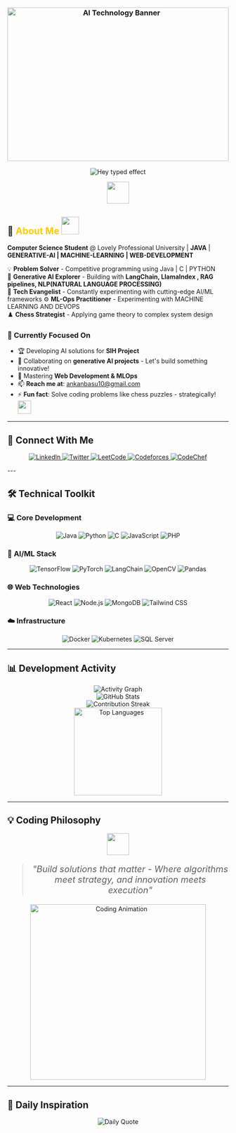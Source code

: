 <div align="center">
  <h3 align="center">
    <img src="https://wallpaperaccess.com/full/5927911.gif" width="100%" height="350" alt="AI Technology Banner">
  </h3> 
</div>

<div align="center">

  ![Hey typed effect](https://readme-typing-svg.herokuapp.com?font=Poppins&weight=500&size=25&pause=1000&center=true&vCenter=true&width=600&lines=Hey+there!+I'm+Ankan+Basu+%F0%9F%91%8B;ML-Ops+And+AI+Enthusiast+⚡;4x+Hackathon+Winner+🏆;Always+learning+%26+building!+🚀)

  <img src="https://media.giphy.com/media/hvRJCLFzcasrR4ia7z/giphy.gif" width="50">
  
</div> 

## 🧠 <span style="color:#ffcc00;">About Me</span> <img src="https://media.giphy.com/media/L1R1tvI9svkIWwpVYr/giphy.gif" width="40">

**Computer Science Student** @ Lovely Professional University | **JAVA** | **GENERATIVE-AI | MACHINE-LEARNING | WEB-DEVELOPMENT**  

💡 **Problem Solver** -  Competitive programming using Java | C | PYTHON  
🤖 **Generative AI Explorer** - Building with **LangChain, LlamaIndex , RAG pipelines, NLP(NATURAL LANGUAGE PROCESSING)**  
🚀 **Tech Evangelist** - Constantly experimenting with cutting-edge AI/ML frameworks 
⚙️ **ML-Ops Practitioner** - Experimenting with MACHINE LEARNING AND DEVOPS  
♟️ **Chess Strategist** - Applying game theory to complex system design  

 

### 🔭 **Currently Focused On**
- 🏆 Developing AI solutions for **SIH Project**
- 🤝 Collaborating on **generative AI projects** - Let's build something innovative!  
- 🌱 Mastering **Web Development & MLOps**  
- 📫 **Reach me at**: ankanbasu10@gmail.com  
- ⚡ **Fun fact**: Solve coding problems like chess puzzles - strategically! <img src="https://media.giphy.com/media/WUlplcMpOCEmTGBtBW/giphy.gif" width="30">

---

## 🤝 **Connect With Me**
<p align="center"> <a href="https://www.linkedin.com/in/ankan-basu-595152271" target="_blank"> <img src="https://img.shields.io/badge/LinkedIn-Professional-0A66C2?logo=linkedin&style=for-the-badge" alt="LinkedIn"> </a> <a href="https://x.com/AnkanBasu02" target="_blank"> <img src="https://img.shields.io/badge/Twitter-Tech%20Thoughts-1DA1F2?logo=twitter&style=for-the-badge" alt="Twitter"> </a> <a href="https://leetcode.com/u/ankanbasu10/" target="_blank"> <img src="https://img.shields.io/badge/LeetCode-Solutions-FFA116?logo=leetcode&style=for-the-badge" alt="LeetCode"> </a> <a href="https://codeforces.com/profile/ankanbasu10" target="_blank"> <img src="https://img.shields.io/badge/Codeforces-Competitions-1F8ACB?logo=codeforces&style=for-the-badge" alt="Codeforces"> </a> <a href="https://www.codechef.com/users/ankanbasu10" target="_blank"> <img src="https://img.shields.io/badge/CodeChef-Rated%20Coder-5B4638?logo=codechef&style=for-the-badge" alt="CodeChef"> </a> </p>
---

## 🛠️ **Technical Toolkit**

### 💻 **Core Development**
<p align="center">
  <img src="https://img.shields.io/badge/Java-ED8B00?logo=openjdk&logoColor=white" alt="Java">
  <img src="https://img.shields.io/badge/Python-3776AB?logo=python&logoColor=white" alt="Python">
  <img src="https://img.shields.io/badge/C-00599C?logo=c&logoColor=white" alt="C">
  <img src="https://img.shields.io/badge/JavaScript-F7DF1E?logo=javascript&logoColor=black" alt="JavaScript">
  <img src="https://img.shields.io/badge/PHP-777BB4?logo=php&logoColor=white" alt="PHP">
</p>

### 🤖 **AI/ML Stack**
<p align="center">
  <img src="https://img.shields.io/badge/TensorFlow-FF6F00?logo=tensorflow&logoColor=white" alt="TensorFlow">
  <img src="https://img.shields.io/badge/PyTorch-EE4C2C?logo=pytorch&logoColor=white" alt="PyTorch">
  <img src="https://img.shields.io/badge/LangChain-00ADD8?logo=langchain&logoColor=white" alt="LangChain">
  <img src="https://img.shields.io/badge/OpenCV-5C3EE8?logo=opencv&logoColor=white" alt="OpenCV">
  <img src="https://img.shields.io/badge/Pandas-150458?logo=pandas&logoColor=white" alt="Pandas">
</p>

### 🌐 **Web Technologies**
<p align="center">
  <img src="https://img.shields.io/badge/React-61DAFB?logo=react&logoColor=black" alt="React">
  <img src="https://img.shields.io/badge/Node.js-339933?logo=node.js&logoColor=white" alt="Node.js">
  <img src="https://img.shields.io/badge/MongoDB-47A248?logo=mongodb&logoColor=white" alt="MongoDB">
  <img src="https://img.shields.io/badge/Tailwind_CSS-06B6D4?logo=tailwind-css&logoColor=white" alt="Tailwind CSS">
</p>

### ☁️ **Infrastructure**
<p align="center">
  <img src="https://img.shields.io/badge/Docker-2496ED?logo=docker&logoColor=white" alt="Docker">
  <img src="https://img.shields.io/badge/Kubernetes-326CE5?logo=kubernetes&logoColor=white" alt="Kubernetes">
  <img src="https://img.shields.io/badge/SQL_Server-CC2927?logo=microsoft-sql-server&logoColor=white" alt="SQL Server">
</p>

---

## 📊 **Development Activity**

<div align="center">
  <img src="https://github-readme-activity-graph.vercel.app/graph?username=ankan123basu&theme=react-dark&area=true&hide_border=true" alt="Activity Graph">
  <br>
  <img src="https://github-readme-stats.vercel.app/api?username=ankan123basu&show_icons=true&theme=vision-friendly-dark&include_all_commits=true" alt="GitHub Stats">
  <br>
  <img src="https://github-readme-streak-stats.herokuapp.com/?user=ankan123basu&theme=vision-friendly-dark" alt="Contribution Streak">
  <br>
  <img src="https://github-readme-stats.vercel.app/api/top-langs?username=ankan123basu&layout=compact&theme=vision-friendly-dark&langs_count=8" alt="Top Languages" height="200">
</div>

---

## 💡 **Coding Philosophy**
<div align="center">
  <img src="https://media.giphy.com/media/3o6Zt6ML6BklcajjsA/giphy.gif" width="50">
  <blockquote style="font-size: 20px; font-style: italic;">
    "Build solutions that matter - Where algorithms meet strategy, and innovation meets execution"
  </blockquote>
  <img src="https://media.giphy.com/media/qgQUggAC3Pfv687qPC/giphy.gif" width="400" alt="Coding Animation">
</div>

---

## 🌟 **Daily Inspiration** 
<div align="center">
  <img src="https://quotes-github-readme.vercel.app/api?type=horizontal&theme=radical" alt="Daily Quote">
</div>
